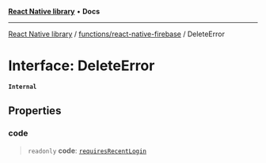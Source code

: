 [**React Native library**](../../../index.md) • **Docs**

***

[React Native library](../../../modules.md) / [functions/react-native-firebase](../index.md) / DeleteError

# Interface: DeleteError

**`Internal`**

## Properties

### code

> `readonly` **code**: [`requiresRecentLogin`](../enumerations/DeleteErrorCode.md#requiresrecentlogin)
